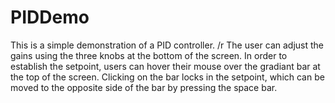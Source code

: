 # PIDDemo

This is a simple demonstration of a PID controller.
/r The user can adjust the gains using the three knobs at the bottom of the screen.
In order to establish the setpoint, users can hover their mouse over the gradiant bar at the top of the screen.
Clicking on the bar locks in the setpoint, which can be moved to the opposite side of the bar by pressing the space bar.
